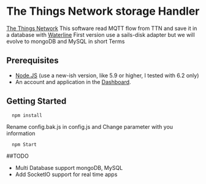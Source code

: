 # The Things Network storage Handler
[The Things Network](https://thethingsnetwork.org)
This software read MQTT flow from TTN and save it in a database with [Waterline](https://github.com/balderdashy/waterline)
First version use a sails-disk adapter but we will evolve to mongoDB and MySQL in short Terms

## Prerequisites

* [Node.JS](https://nodejs.org/) (use a new-ish version, like 5.9 or higher, I tested with 6.2 only)
* An account and application in the [Dashboard](https://staging.thethingsnetwork.org/).


## Getting Started

```
  npm install
```

  Rename config.bak.js in config.js and Change parameter with you information
  

```
  npm Start
```
##TODO

  * Multi Database support mongoDB, MySQL
  * Add SocketIO support for real time apps
